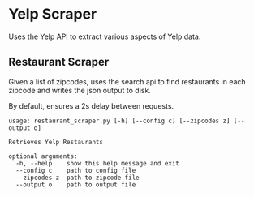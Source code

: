 Yelp Scraper
===

Uses the Yelp API to extract various aspects of Yelp data.

## Restaurant Scraper

Given a list of zipcodes, uses the search api to find restaurants in each zipcode and writes the
json output to disk.

By default, ensures a 2s delay between requests.

```
usage: restaurant_scraper.py [-h] [--config c] [--zipcodes z] [--output o]

Retrieves Yelp Restaurants

optional arguments:
  -h, --help    show this help message and exit
  --config c    path to config file
  --zipcodes z  path to zipcode file
  --output o    path to output file
```
